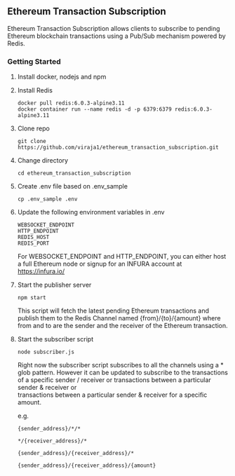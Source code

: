 ## Ethereum Transaction Subscription
Ethereum Transaction Subscription allows clients to subscribe 
to pending Ethereum blockchain transactions using a Pub/Sub mechanism powered by Redis.

### Getting Started
1) Install docker, nodejs and npm

2) Install Redis

   ```
   docker pull redis:6.0.3-alpine3.11
   docker container run --name redis -d -p 6379:6379 redis:6.0.3-alpine3.11  
   ```

3) Clone repo

   ```
   git clone https://github.com/viraja1/ethereum_transaction_subscription.git 
   ```
   
4) Change directory

   ```
   cd ethereum_transaction_subscription
   ``` 
   
5) Create .env file based on .env_sample

   ```
   cp .env_sample .env 
   ```
   
6) Update the following environment variables in .env

   ``` 
   WEBSOCKET_ENDPOINT
   HTTP_ENDPOINT
   REDIS_HOST
   REDIS_PORT
   ```
   
   For WEBSOCKET_ENDPOINT and HTTP_ENDPOINT, you can either host a 
   full Ethereum node or signup for an INFURA account at https://infura.io/
   
7) Start the publisher server
   
   ```
   npm start 
   ```
   
   This script will fetch the latest pending Ethereum transactions and publish 
   them to the Redis Channel named {from}/{to}/{amount} where from and to are the
   sender and the receiver of the Ethereum transaction.
   
8) Start the subscriber script

   ```
   node subscriber.js
   ```
   
   Right now the subscriber script subscribes to all the channels using a * glob
   pattern. However it can be updated to subscribe to the transactions of a specific 
   sender / receiver or transactions between a particular sender & receiver or  
   transactions between a particular sender & receiver for a specific amount.
   
   e.g.
   
   ```
   {sender_address}/*/*
   
   */{receiver_address}/*
   
   {sender_address}/{receiver_address}/*
   
   {sender_address}/{receiver_address}/{amount}
   ```

   
   
   
   
   
   
   